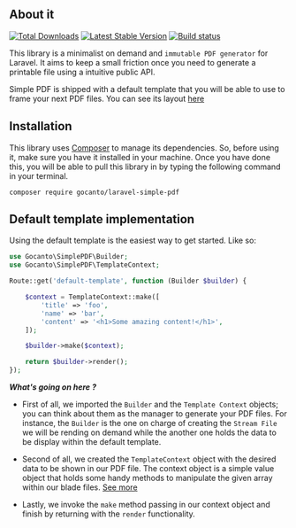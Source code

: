 ## About it

<a href="https://packagist.org/packages/gocanto/laravel-simple-pdf"><img src="https://img.shields.io/packagist/dt/gocanto/laravel-simple-pdf.svg?style=flat-square" alt="Total Downloads"></a>
<a href="https://packagist.org/packages/gocanto/laravel-simple-pdf"><img src="https://img.shields.io/github/release/gocanto/laravel-simple-pdf.svg?style=flat-square" alt="Latest Stable Version"></a>
<a href="https://travis-ci.org/gocanto/laravel-simple-pdf"><img src="https://img.shields.io/travis/gocanto/laravel-simple-pdf/master.svg?style=flat-square" alt="Build status"></a>

This library is a minimalist on demand and `immutable PDF generator` for Laravel. It aims to keep a small friction once you need to generate a printable file using a intuitive public API.

Simple PDF is shipped with a default template that you will be able to use to frame your next PDF files. You can see its layout [here](https://github.com/gocanto/laravel-simple-pdf/blob/master/resources/views/templates/default.blade.php)

## Installation

This library uses [Composer](https://getcomposer.org) to manage its dependencies. So, before using it, make sure you have it installed in your machine. 
Once you have done this, you will be able to pull this library in by typing the following command in your terminal.

```
composer require gocanto/laravel-simple-pdf
```

## Default template implementation

Using the default template is the easiest way to get started. Like so:

```php
use Gocanto\SimplePDF\Builder;
use Gocanto\SimplePDF\TemplateContext;

Route::get('default-template', function (Builder $builder) {

    $context = TemplateContext::make([
        'title' => 'foo',
        'name' => 'bar',
        'content' => '<h1>Some amazing content!</h1>',
    ]);

    $builder->make($context);

    return $builder->render();
});
```

***What's going on here ?***

- First of all, we imported the `Builder` and the `Template Context` objects; you can think about them as the manager to generate your PDF files. For instance, the `Builder` 
is the one on charge of creating the `Stream File` we will be rending on demand while the another one holds the data to be display within the default template.

- Second of all,  we created the `TemplateContext` object with the desired data to be shown in our PDF file. The context object is a simple value object that holds some handy methods 
to manipulate the given array within our blade files. [See more](https://github.com/gocanto/laravel-simple-pdf/blob/master/src/TemplateContext.php)  

- Lastly, we invoke the `make` method passing in our context object and finish by returning with the `render` functionality. 
